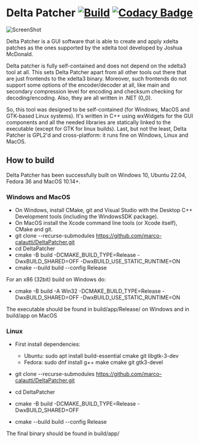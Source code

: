 # Delta Patcher [![Build](https://github.com/marco-calautti/DeltaPatcher/actions/workflows/release.yml/badge.svg)](https://github.com/marco-calautti/DeltaPatcher/actions/workflows/release.yml) [![Codacy Badge](https://app.codacy.com/project/badge/Grade/bdfed52f118c4199ad0d828520f29b61)](https://www.codacy.com/gh/marco-calautti/DeltaPatcher/dashboard?utm_source=github.com&amp;utm_medium=referral&amp;utm_content=marco-calautti/DeltaPatcher&amp;utm_campaign=Badge_Grade)

![ScreenShot](https://i.imgur.com/dQmTusx.png)

Delta Patcher is a GUI software that is able to create and apply xdelta patches as the ones supported by the xdelta tool developed by Joshua McDonald. 

Delta patcher is fully self-contained and does not depend on the xdelta3 tool at all. This sets Delta Patcher apart from all other tools out there that are just frontends to the xdelta3 binary. Moreover, such frontends do not support some options of the encoder/decoder at all, like main and secondary compression level for encoding and checksum checking for decoding/encoding. Also, they are all written in .NET (0_0).

So, this tool was designed to be self-contained (for Windows, MacOS and GTK-based Linux systems). It's written in C++ using wxWidgets for the GUI components and all the needed libraries are statically linked to the executable (except for GTK for linux builds). Last, but not the least, Delta Patcher is GPL2'd and cross-platform: it runs fine on Windows, Linux and MacOS.

## How to build
Delta Patcher has been successfully built on Windows 10, Ubuntu 22.04, Fedora 36 and MacOS 10.14+.

### Windows and MacOS

-   On Windows, install CMake, git and Visual Studio with the Desktop C++ Development tools (including the WindowsSDK package).
-   On MacOS install the Xcode command line tools (or Xcode itself), CMake and git.
-   git clone --recurse-submodules https://github.com/marco-calautti/DeltaPatcher.git
-   cd DeltaPatcher
-   cmake -B build -DCMAKE_BUILD_TYPE=Release -DwxBUILD_SHARED=OFF -DwxBUILD_USE_STATIC_RUNTIME=ON
-   cmake --build build --config Release 

For an x86 (32bit) build on Windows do:
- cmake -B build -A Win32 -DCMAKE_BUILD_TYPE=Release -DwxBUILD_SHARED=OFF -DwxBUILD_USE_STATIC_RUNTIME=ON

The executable should be found in build/app/Release/ on Windows and in build/app on MacOS

### Linux

-   First install dependencies:
    -   Ubuntu: sudo apt install build-essential cmake git libgtk-3-dev
    -   Fedora: sudo dnf install g++ make cmake git gtk3-devel

-   git clone --recurse-submodules https://github.com/marco-calautti/DeltaPatcher.git
-   cd DeltaPatcher
-   cmake -B build -DCMAKE_BUILD_TYPE=Release -DwxBUILD_SHARED=OFF
-   cmake --build build --config Release

The final binary should be found in build/app/
